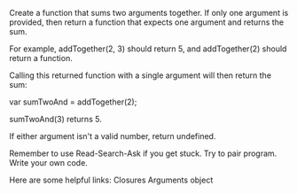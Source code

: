 Create a function that sums two arguments together. If only one argument is provided, then return a function that expects one argument and returns the sum.

For example, addTogether(2, 3) should return 5, and addTogether(2) should return a function.

Calling this returned function with a single argument will then return the sum:

var sumTwoAnd = addTogether(2);

sumTwoAnd(3) returns 5.

If either argument isn't a valid number, return undefined.

Remember to use Read-Search-Ask if you get stuck. Try to pair program. Write your own code.

Here are some helpful links:
    Closures
    Arguments object